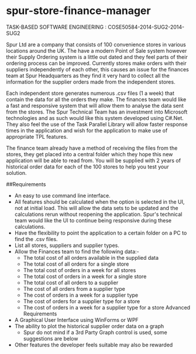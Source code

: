 # spur-store-finance-manager
TASK-BASED SOFTWARE ENGINEERING : COSE50584-2014-SUG2-2014-SUG2

Spur Ltd are a company that consists of 100 convenience stores in various locations around the
UK. The have a modern Point of Sale system however their Supply Ordering system is a little out
dated and they feel parts of their ordering process can be improved. Currently stores make orders
with their suppliers independently of each other, this causes an issue for the finances team at Spur
Headquarters as they find it very hard to collect all the information for the supplier orders made
from the independent stores.

Each independent store generates numerous .csv files (1 a week) that contain the data for all the
orders they make. The finances team would like a fast and responsive system that will allow them
to analyse the data sent from the stores. The Spur Technical Team has an investment into
Microsoft technologies and as such would like this system developed using C#.Net. They also feel
the use of the Task Parallel Library will allow faster response times in the application and wish for
the application to make use of appropriate TPL features.

The finance team already have a method of receiving the files from the stores, they get placed into
a central folder which they hope this new application will be able to read from. You will be supplied
with 2 years of historical order data for each of the 100 stores to help you test your solution.

##Requirements
- An easy to use command line interface.
- All features should be calculated when the option is selected in the UI, not at initial load.
This will allow the data sets to be updated and the calculations rerun without reopening
the application. Spur's technical team would like the UI to continue being responsive
during these calculations.
- Have the flexibility to point the application to a certain folder on a PC to find the .csv files.
- List all stores, suppliers and supplier types.
- Allow the Finances team to find the following data:-
  - The total cost of all orders available in the supplied data
  - The total cost of all orders for a single store
  - The total cost of orders in a week for all stores
  - The total cost of orders in a week for a single store
  - The total cost of all orders to a supplier
  - The cost of all orders from a supplier type
  - The cost of orders in a week for a supplier type
  - The cost of orders for a supplier type for a store
  - The cost of orders in a week for a supplier type for a store
Advanced Requirements
- A Graphical User Interface using WinForms or WPF
- The ability to plot the historical supplier order data on a graph
  - Spur do not mind if a 3rd Party Graph control is used, some suggestions are below
- Other features the developer feels suitable may also be rewarded
